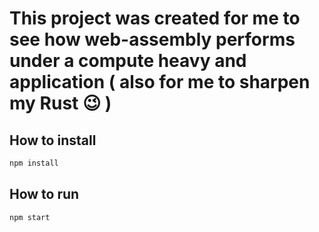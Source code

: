 # This project was created for me to see how web-assembly performs under a compute heavy and application ( also for me to sharpen my Rust 😉 )

## How to install

```sh
npm install
```

## How to run

```sh
npm start
```

